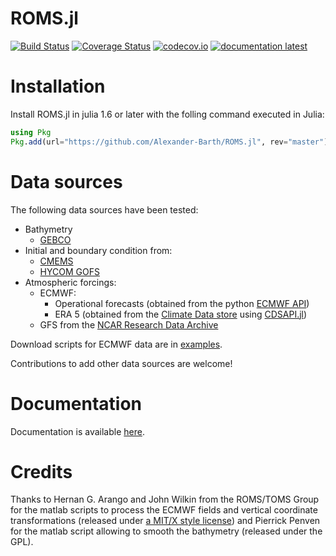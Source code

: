 # ROMS.jl

[![Build Status](https://github.com/Alexander-Barth/ROMS.jl/workflows/CI/badge.svg)](https://github.com/Alexander-Barth/ROMS.jl/actions)<!-- [![Build Status Windows](https://ci.appveyor.com/api/projects/status/github/Alexander-Barth/ROMS.jl?branch=master&svg=true)](https://ci.appveyor.com/project/Alexander-Barth/roms-jl) -->
[![Coverage Status](https://coveralls.io/repos/Alexander-Barth/ROMS.jl/badge.svg?branch=master&service=github)](https://coveralls.io/github/Alexander-Barth/ROMS.jl?branch=master) [![codecov.io](http://codecov.io/github/Alexander-Barth/ROMS.jl/coverage.svg?branch=master)](http://codecov.io/github/Alexander-Barth/ROMS.jl?branch=master) <!-- [![documentation stable](https://img.shields.io/badge/docs-stable-blue.svg)](https://alexander-barth.github.io/ROMS.jl/stable/) -->
[![documentation latest](https://img.shields.io/badge/docs-dev-blue.svg)](https://alexander-barth.github.io/ROMS.jl/dev/)

# Installation

Install ROMS.jl in julia 1.6 or later with the folling command executed in Julia:

```julia
using Pkg
Pkg.add(url="https://github.com/Alexander-Barth/ROMS.jl", rev="master")
```

# Data sources

The following data sources have been tested:

* Bathymetry
    * [GEBCO](https://www.gebco.net/data_and_products/gridded_bathymetry_data/)
* Initial and boundary condition from:
    * [CMEMS](https://marine.copernicus.eu/)
    * [HYCOM GOFS](https://www.hycom.org/dataserver/)
* Atmospheric forcings:
    * ECMWF:
         * Operational forecasts (obtained from the python [ECMWF API](https://www.ecmwf.int/en/computing/software/ecmwf-web-api))
         * ERA 5 (obtained from the [Climate Data store](https://cds.climate.copernicus.eu/) using [CDSAPI.jl](https://github.com/JuliaClimate/CDSAPI.jl))
    * GFS from the [NCAR Research Data Archive](https://rda.ucar.edu/thredds/catalog/files/g/ds084.1/catalog.html)

Download scripts for ECMWF data are in [examples](/examples).

Contributions to add other data sources are welcome!

# Documentation

Documentation is available [here](https://alexander-barth.github.io/ROMS.jl/dev/).

# Credits

Thanks to Hernan G. Arango and John Wilkin from the ROMS/TOMS Group for the
matlab scripts to process the ECMWF fields and vertical coordinate transformations (released under [a MIT/X style license](https://www.myroms.org/main.php?page=License_ROMS))
and Pierrick Penven for the matlab script allowing to smooth the bathymetry (released under the GPL).
